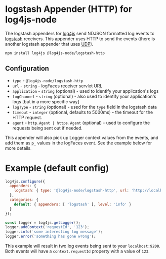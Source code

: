 # logstash Appender (HTTP) for log4js-node

The logstash appenders for [log4js](https://log4js-node.github.io/log4js-node) send NDJSON formatted log events to [logstash](https://www.elastic.co/products/logstash) receivers. This appender uses HTTP to send the events (there is another logstash appender that uses [UDP](https://github.com/log4js-node/logstashUDP)).

```bash
npm install log4js @log4js-node/logstash-http
```

## Configuration

* `type` - `@log4js-node/logstash-http`
* `url` - `string` - logFaces receiver servlet URL
* `application` - `string` (optional) - used to identify your application's logs
* `logChannel` - `string` (optional) - also used to identify your application's logs [but in a more specific way]
* `logType` - `string` (optional) - used for the `type` field in the logstash data
* `timeout` - `integer` (optional, defaults to 5000ms) - the timeout for the HTTP request.
* `agent` - `http.Agent | https.Agent` (optional) - used to configure the requests being sent out if needed.

This appender will also pick up Logger context values from the events, and add them as `p_` values in the logFaces event. See the example below for more details.

# Example (default config)

```javascript
log4js.configure({
  appenders: {
    logstash: { type: '@log4js-node/logstash-http', url: 'http://localhost:9200/_bulk', application: 'logstash-log4js', logType: 'application', logChannel: 'node' }
  },
  categories: {
    default: { appenders: [ 'logstash' ], level: 'info' }
  }
});

const logger = log4js.getLogger();
logger.addContext('requestId', '123');
logger.info('some interesting log message');
logger.error('something has gone wrong');
```
This example will result in two log events being sent to your `localhost:9200`. Both events will have a `context.requestId` property with a value of `123`.
